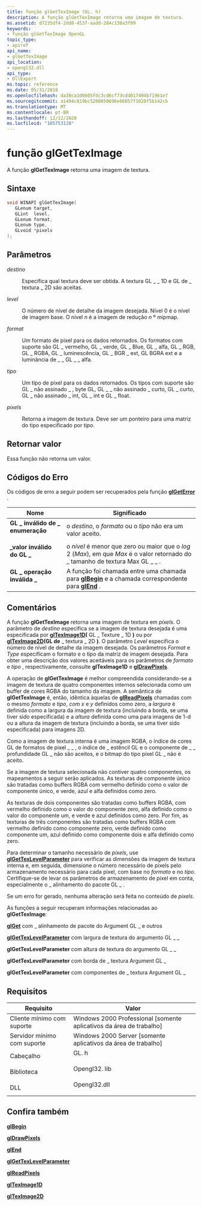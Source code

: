 ```yaml
---
title: função glGetTexImage (GL. h)
description: A função glGetTexImage retorna uma imagem de textura.
ms.assetid: d7235df4-2dd8-4537-aadd-284c130a3f99
keywords:
- função glGetTexImage OpenGL
topic_type:
- apiref
api_name:
- glGetTexImage
api_location:
- opengl32.dll
api_type:
- DllExport
ms.topic: reference
ms.date: 05/31/2018
ms.openlocfilehash: da38ca1d6605fdc3cd6cf73cdd017404b71961e7
ms.sourcegitcommit: a1494c819bc5200050696e66057f1020f5b142cb
ms.translationtype: MT
ms.contentlocale: pt-BR
ms.lasthandoff: 12/12/2020
ms.locfileid: "105753128"
---
```

# <a name="glgetteximage-function"></a>função glGetTexImage

A função **glGetTexImage** retorna uma imagem de textura.

## <a name="syntax"></a>Sintaxe


```C++
void WINAPI glGetTexImage(
   GLenum target,
   GLint  level,
   GLenum format,
   GLenum type,
   GLvoid *pixels
);
```



## <a name="parameters"></a>Parâmetros

<dl> <dt>

*destino* 
</dt> <dd>

Especifica qual textura deve ser obtida. A textura GL \_ \_ 1D e GL de \_ textura \_ 2D são aceitas.

</dd> <dt>

*level* 
</dt> <dd>

O número de nível de detalhe da imagem desejada. Nível 0 é o nível de imagem base. O nível *n* é a imagem de redução *n* º mipmap.

</dd> <dt>

*format* 
</dt> <dd>

Um formato de pixel para os dados retornados. Os formatos com suporte são GL \_ vermelho, GL \_ verde, GL \_ Blue, GL \_ alfa, GL \_ RGB, GL \_ RGBA, GL \_ luminescência, GL \_ BGR \_ ext, GL BGRA ext e a luminância de \_ \_ GL \_ \_ alfa.

</dd> <dt>

*tipo* 
</dt> <dd>

Um tipo de pixel para os dados retornados. Os tipos com suporte são GL \_ não assinado \_ , byte GL, GL \_ \_ não assinado \_ curto, GL \_ curto, GL \_ não assinado \_ int, GL \_ int e GL \_ float.

</dd> <dt>

*pixels* 
</dt> <dd>

Retorna a imagem de textura. Deve ser um ponteiro para uma matriz do tipo especificado por *tipo*.

</dd> </dl>

## <a name="return-value"></a>Retornar valor

Essa função não retorna um valor.

## <a name="error-codes"></a>Códigos do Erro

Os códigos de erro a seguir podem ser recuperados pela função [**glGetError**](glgeterror.md) .



| Nome                                                                                                  | Significado                                                                                                                                |
|-------------------------------------------------------------------------------------------------------|----------------------------------------------------------------------------------------------------------------------------------------|
| <dl> <dt>**GL \_ inválido de \_ enumeração**</dt> </dl>      | o *destino*, o *formato* ou o *tipo* não era um valor aceito.<br/>                                                                    |
| <dl> <dt>**\_valor inválido do GL \_**</dt> </dl>     | o *nível* é menor que zero ou maior que o *log* 2 (*Max*), em que *Max* é o valor retornado do \_ tamanho de textura Max GL \_ \_ .<br/>      |
| <dl> <dt>**GL \_ operação inválida \_**</dt> </dl> | A função foi chamada entre uma chamada para [**glBegin**](glbegin.md) e a chamada correspondente para [**glEnd**](glend.md) .<br/> |



## <a name="remarks"></a>Comentários

A função **glGetTexImage** retorna uma imagem de textura em *pixels*. O parâmetro de *destino* especifica se a imagem de textura desejada é uma especificada por [**glTexImage1D**](glteximage1d.md)**(** GL \_ Texture \_ 1D **)** ou por [**glTexImage2D**](glteximage2d.md)**(GL de** \_ textura \_ 2D **)**. O parâmetro *Level* especifica o número de nível de detalhe da imagem desejada. Os parâmetros *Format* e *Type* especificam o formato e o tipo da matriz de imagem desejada. Para obter uma descrição dos valores aceitáveis para os parâmetros de *formato* e *tipo* , respectivamente, consulte **glTexImage1D** e [**glDrawPixels**](gldrawpixels.md).

A operação de **glGetTexImage** é melhor compreendida considerando-se a imagem de textura de quatro componentes internos selecionada como um buffer de cores RGBA do tamanho da imagem. A semântica de **glGetTexImage** é, então, idêntica àquelas de [**glReadPixels**](glreadpixels.md) chamadas com o mesmo *formato* e *tipo*, *com x* e *y* definidos como zero, a *largura* é definida como a largura da imagem de textura (incluindo a borda, se uma tiver sido especificada) e a *altura* definida como uma para imagens de 1-d ou a altura da imagem de textura (incluindo a borda, se uma tiver sido especificada) para imagens 2D.

Como a imagem de textura interna é uma imagem RGBA, o índice de cores GL de formatos de pixel \_ \_ , o índice de \_ estêncil GL e o componente de \_ \_ profundidade GL \_ não são aceitos, e o bitmap do tipo pixel GL \_ não é aceito.

Se a imagem de textura selecionada não contiver quatro componentes, os mapeamentos a seguir serão aplicados. As texturas de componente único são tratadas como buffers RGBA com vermelho definido como o valor de componente único, e verde, azul e alfa definidos como zero.

As texturas de dois componentes são tratadas como buffers RGBA, com vermelho definido como o valor do componente zero, alfa definido como o valor do componente um, e verde e azul definidos como zero. Por fim, as texturas de três componentes são tratadas como buffers RGBA com vermelho definido como componente zero, verde definido como componente um, azul definido como componente dois e alfa definido como zero.

Para determinar o tamanho necessário de *pixels*, use [**glGetTexLevelParameter**](glgettexlevelparameter.md) para verificar as dimensões da imagem de textura interna e, em seguida, dimensione o número necessário de pixels pelo armazenamento necessário para cada pixel, com base no *formato* e no *tipo*. Certifique-se de levar os parâmetros de armazenamento de pixel em conta, especialmente o \_ alinhamento do pacote GL \_ .

Se um erro for gerado, nenhuma alteração será feita no conteúdo de *pixels*.

As funções a seguir recuperam informações relacionadas ao **glGetTexImage**:

[**glGet**](glgetbooleanv--glgetdoublev--glgetfloatv--glgetintegerv.md) com \_ alinhamento de pacote do Argument GL \_ e outros

[**glGetTexLevelParameter**](glgettexlevelparameter.md) com largura de textura do argumento GL \_ \_

**glGetTexLevelParameter** com altura de textura do argumento GL \_ \_

**glGetTexLevelParameter** com borda de \_ textura Argument GL \_

**glGetTexLevelParameter** com componentes de \_ textura Argument GL \_

## <a name="requirements"></a>Requisitos



| Requisito | Valor |
|-------------------------------------|-----------------------------------------------------------------------------------------|
| Cliente mínimo com suporte<br/> | Windows 2000 Professional \[somente aplicativos da área de trabalho\]<br/>                              |
| Servidor mínimo com suporte<br/> | Windows 2000 Server \[somente aplicativos da área de trabalho\]<br/>                                    |
| Cabeçalho<br/>                   | <dl> <dt>GL. h</dt> </dl>         |
| Biblioteca<br/>                  | <dl> <dt>Opengl32. lib</dt> </dl> |
| DLL<br/>                      | <dl> <dt>Opengl32.dll</dt> </dl> |



## <a name="see-also"></a>Confira também

<dl> <dt>

[**glBegin**](glbegin.md)
</dt> <dt>

[**glDrawPixels**](gldrawpixels.md)
</dt> <dt>

[**glEnd**](glend.md)
</dt> <dt>

[**glGetTexLevelParameter**](glgettexlevelparameter.md)
</dt> <dt>

[**glReadPixels**](glreadpixels.md)
</dt> <dt>

[**glTexImage1D**](glteximage1d.md)
</dt> <dt>

[**glTexImage2D**](glteximage2d.md)
</dt> </dl>

 

 





